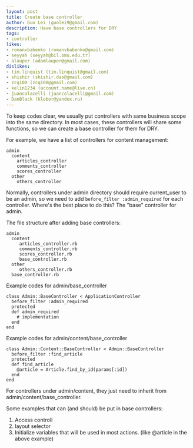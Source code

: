```yaml
---
layout: post
title: Create base controller 
author: Guo Lei (guolei9@gmail.com)
description: Have base controllers for DRY
tags:
- controller
likes:
- romanvbabenko (romanvbabenko@gmail.com)
- seyyah (seyyah@bil.omu.edu.tr)
- alauper (adamlauper@gmail.com)
dislikes:
- tim.linquist (tim.linquist@gmail.com)
- shishir (shishir.das@gmail.com)
- zcq100 (zcq100@gmail.com)
- kelin1234 (account.name@live.cn)
- juancolacelli (juancolacelli@gmail.com)
- DanBlack (klobor@yandex.ru)
---
```


To keep codes clear, we usually put controllers with same business scope into the same directory. In most cases, these controllers will share some functions, so we can create a base controller for them for DRY. 

For example, we have a list of controllers for content management:

    admin
      content
        articles_controller
        comments_controller
        scores_controller
      other
        others_controller

Normally, controllers under admin directory should require current_user to be an admin, so we need to add `before_filter :admin_required` for each controller. Where's the best place to do this? The "base" controller for admin.

The file structure after adding base controllers:
   
    admin
      content
         articles_controller.rb
         comments_controller.rb
         scores_controller.rb
         base_controller.rb
      other
         others_controller.rb
      base_controller.rb

Example codes for admin/base_controller

    class Admin::BaseController < ApplicationController
      before_filter :admin_required
      protected
      def admin_required
        # implementation
      end
    end

Example codes for admin/content/base_controller

    class Admin::Content::BaseController < Admin::BaseController
      before_filter :find_article
      protected
      def find_article
        @article = Article.find_by_id(params[:id])
      end
    end

For controllers under admin/content, they just need to inherit from admin/content/base_controller.

Some examples that can (and should) be put in base controllers:

 1. Access controll
 2. layout selector
 3. Initialize variables that will be used in most actions. (like @article in the above example)

 

